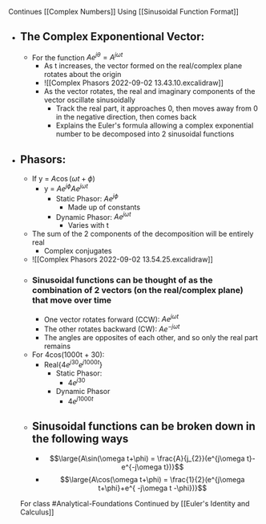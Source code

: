 Continues [[Complex Numbers]]
Using [[Sinusoidal Function Format]]
- ## The Complex Exponentional Vector:
	- For the function $Ae^{j\theta} = A^{j\omega t}$
		- As t increases, the vector formed on the real/complex plane rotates about the origin
		- ![[Complex Phasors 2022-09-02 13.43.10.excalidraw]]
		- As the vector rotates, the real and imaginary components of the vector oscillate sinusoidally
			- Track the real part, it approaches 0, then moves away from 0 in the negative direction, then comes back
			- Explains the Euler's formula allowing a complex exponential number to be decomposed into 2 sinusoidal functions
- ## Phasors:
	- If y = $A\cos(\omega t + \phi)$
		- y = $Ae^{j\phi}Ae^{j\omega t}$
			- Static Phasor: $Ae^{j\phi}$
				- Made up of constants
			- Dynamic Phasor: $Ae^{j\omega t}$
				- Varies with t
	- The sum of the 2 components of the decomposition will be entirely real
		- Complex conjugates
	- ![[Complex Phasors 2022-09-02 13.54.25.excalidraw]]
	- ### Sinusoidal functions can be thought of as the combination of 2 vectors (on the real/complex plane) that move over time
		- One vector rotates forward (CCW): $Ae^{j\omega t }$
		- The other rotates backward (CW): $Ae^{-j\omega t}$
		- The angles are opposites of each other, and so only the real part remains
	- For 4cos(1000t + 30):
		- Real{$4e^{j30}e^{j1000t}$}
			- Static Phasor:
				- $4e^{j30}$
			- Dynamic Phasor
				- $4e^{j1000t}$
	- ## Sinusoidal functions can be broken down in the following ways
		- $$\large{A\sin(\omega t+\phi) = \frac{A}{j_{2}}(e^{j\omega t}-e^{-j\omega t})}$$
		- $$\large{A\cos(\omega t+\phi) = \frac{1}{2}(e^{j\omega t+\phi}+e^{ -j\omega t -\phi})}$$

	For class #Analytical-Foundations
	Continued by [[Euler's Identity and Calculus]]
